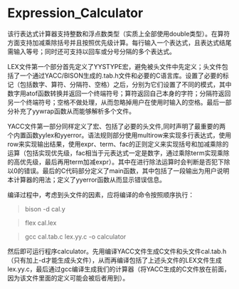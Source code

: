 # Expression_Calculator
该行表达式计算器支持整数和浮点数类型（实质上全部使用double类型）。在算符方面支持加减乘除括号并且按照优先级计算。每行输入一个表达式，且表达式结尾需输入等号；同时还可支持以回车或分号分隔的多个表达式。

LEX文件第一个部分首先定义了YYSTYPE宏，避免被头文件中先定义；头文件包括了一个通过YACC/BISON生成的.tab.h文件和必要的C语言库。设置了必要的标记（包括数字、算符、分隔符、空格）之后，分别为它们设置了不同的模式，其中数字用atof函数转换并返回一个终端符号；算符返回自己本身的字符；分隔符返回另一个终端符号；空格不做处理，从而忽略掉用户在使用时输入的空格。最后一部分补充了yywrap函数从而能够解析多个文件。

YACC文件第一部分同样定义了宏、包括了必要的头文件,同时声明了最重要的两个内置函数yylex和yyerror。语法规则部分使用multirow来实现多行表达式，使用row来实现输出结果，使用expr、term、fac的正则定义来实现括号和加减乘除的运算（包括实现优先级，fac相当于元表达式一定是数字，通过乘除term实现乘除的高优先级，最后再用term加减expr）。其中在进行除法运算时会判断是否犯下除以0的错误。最后的C代码部分定义了main函数，其中包括了一段输出为用户说明本计算器的用法；定义了yyerror函数从而显示错误信息。
    
编译过程中，考虑到头文件的因素，应将编译的命令按照顺序执行：

> bison -d cal.y

> flex cal.lex

> gcc cal.tab.c lex.yy.c -o calculator

然后即可运行程序calculator。先用编译YACC文件生成C文件和头文件cal.tab.h（只有加上-d才能生成头文件），从而再编译包括了上述头文件的LEX文件生成lex.yy.c，最后通过gcc编译生成我们的计算器（将YACC生成的C文件放在前面，因为该文件里面的定义可能会被后者用到）。

